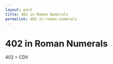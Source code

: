 ```yaml
---
layout: post
title: 402 in Roman Numerals
permalink: 402-in-roman-numerals
---
```


# 402 in Roman Numerals

402 = CDII
